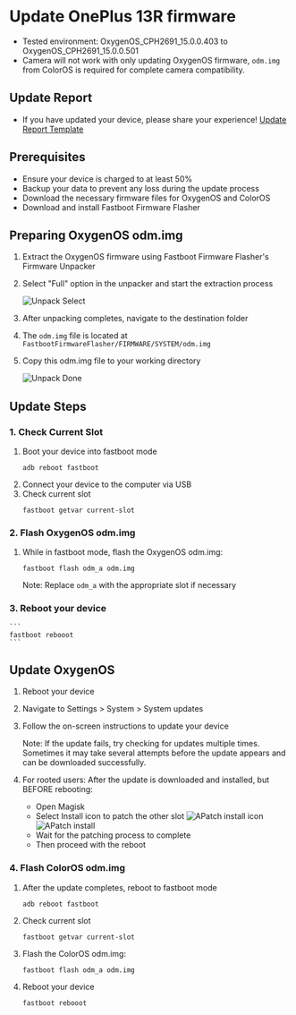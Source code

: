 # Update OnePlus 13R firmware
- Tested environment: OxygenOS_CPH2691_15.0.0.403 to OxygenOS_CPH2691_15.0.0.501
- Camera will not work with only updating OxygenOS firmware, ```odm.img``` from ColorOS is required for complete camera compatibility.


## Update Report
- If you have updated your device, please share your experience!
    [Update Report Template](https://github.com/kinginu/Oneplus-Ace5-to-13R/issues/new?template=update_report_template.md)


## Prerequisites
- Ensure your device is charged to at least 50%
- Backup your data to prevent any loss during the update process
- Download the necessary firmware files for OxygenOS and ColorOS
- Download and install Fastboot Firmware Flasher


## Preparing OxygenOS odm.img
1. Extract the OxygenOS firmware using Fastboot Firmware Flasher's Firmware Unpacker
2. Select "Full" option in the unpacker and start the extraction process

    ![Unpack Select](assets/FFF_unpack_select.png)

3. After unpacking completes, navigate to the destination folder
4. The ```odm.img``` file is located at ```FastbootFirmwareFlasher/FIRMWARE/SYSTEM/odm.img```
5. Copy this odm.img file to your working directory

    ![Unpack Done](assets/FFF_unpack_done.png)


## Update Steps
### 1. Check Current Slot
1. Boot your device into fastboot mode
    ```
    adb reboot fastboot
    ```
2. Connect your device to the computer via USB
3. Check current slot
    ```
    fastboot getvar current-slot
    ```

### 2. Flash OxygenOS odm.img
1. While in fastboot mode, flash the OxygenOS odm.img:
    ```
    fastboot flash odm_a odm.img
    ```
    Note: Replace `odm_a` with the appropriate slot if necessary

### 3. Reboot your device
    ```
    fastboot rebooot
    ```

## Update OxygenOS
1. Reboot your device
2. Navigate to Settings > System > System updates
3. Follow the on-screen instructions to update your device

    Note: If the update fails, try checking for updates multiple times. Sometimes it may take several attempts before the update appears and can be downloaded successfully.
4. For rooted users: After the update is downloaded and installed, but BEFORE rebooting:
   - Open Magisk
   - Select Install icon to patch the other slot
        ![APatch install icon](assets/APatch_install_icon.jpg)
        ![APatch install](assets/APatch_install.jpg)
   - Wait for the patching process to complete
   - Then proceed with the reboot


### 4. Flash ColorOS odm.img
1. After the update completes, reboot to fastboot mode
    ```
    adb reboot fastboot
    ```
2. Check current slot
    ```
    fastboot getvar current-slot
    ```
2. Flash the ColorOS odm.img:
    ```
    fastboot flash odm_a odm.img
    ```
3. Reboot your device
    ```
    fastboot rebooot
    ```